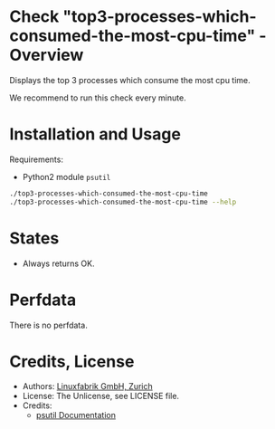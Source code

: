 # Check "top3-processes-which-consumed-the-most-cpu-time" - Overview

Displays the top 3 processes which consume the most cpu time.

We recommend to run this check every minute.


# Installation and Usage

Requirements:
* Python2 module `psutil`

```bash
./top3-processes-which-consumed-the-most-cpu-time
./top3-processes-which-consumed-the-most-cpu-time --help
```


# States

* Always returns OK.


# Perfdata

There is no perfdata.


# Credits, License

* Authors: [Linuxfabrik GmbH, Zurich](https://www.linuxfabrik.ch)
* License: The Unlicense, see LICENSE file.
* Credits:
  - [psutil Documentation](https://psutil.readthedocs.io/en/release-5.3.0/)